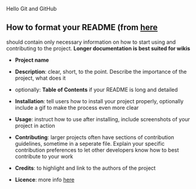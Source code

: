 Hello Git and GitHub

## How to format your README (from [here](https://guides.github.com/features/wikis/)

should contain only necessary information on how to start using and contributing to the project. **Longer documentation is best suited for wikis**

- **Project name** 

- **Description**: clear, short, to the point. Describe the importance of the project, what does it

- optionally: **Table of Contents** if your README is long and detailed

- **Installation**: tell users how to install your project properly, optionally include a gif to make the process even more clear

- **Usage**: instruct how to use after installing, include screenshots of your project in action

- **Contributing**: larger projects often have sections of contribution guidelines, sometime in a seperate file. Explain your specific contribution preferences to let other developers know how to best contribute to your work

- **Credits**: to highlight and link to the authors of the project

- **Licence**: more info [here](https://choosealicense.com)
